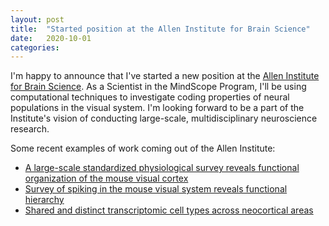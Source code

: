 ```yaml
---
layout: post
title:  "Started position at the Allen Institute for Brain Science"
date:   2020-10-01
categories: 
---
```


I'm happy to announce that I've started a new position at the [Allen Institute for Brain Science](https://alleninstitute.org).  As a Scientist in the MindScope Program, I'll be using computational techniques to investigate coding properties of neural populations in the visual system.  I'm looking forward to be a part of the Institute's vision of conducting large-scale, multidisciplinary neuroscience research.

Some recent examples of work coming out of the Allen Institute:
- [A large-scale standardized physiological survey reveals functional organization of the mouse visual cortex](https://www.nature.com/articles/s41593-019-0550-9)
- [Survey of spiking in the mouse visual system reveals functional hierarchy](https://www.nature.com/articles/s41586-020-03171-x)
- [Shared and distinct transcriptomic cell types across neocortical areas](https://www.nature.com/articles/s41586-018-0654-5)
